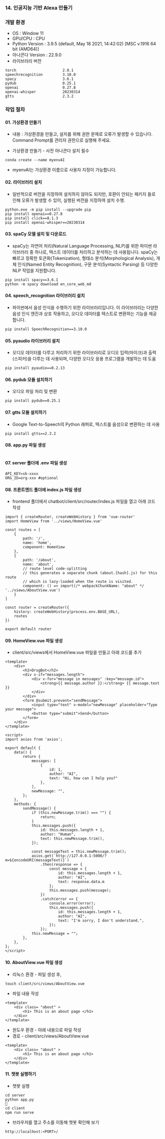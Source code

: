 ### 14. 인공지능 기반 Alexa 만들기

### 개발 환경
 * OS : Window 11
 * GPU/CPU : CPU
 * Python Version : 3.9.5 (default, May 18 2021, 14:42:02) [MSC v.1916 64 bit (AMD64)]
 * 아나콘다 Version : 22.9.0
 * 라이브러리 버전
```
torch                     2.0.1
speechrecognition         3.10.0
spacy                     3.6.1
pydub                     0.25.1
openai                    0.27.8
openai-whisper            20230314
gtts                      2.3.2
```
 
### 작업 절차

#### 01. 가상환경 만들기 
 * 내용 : 가상환경을 만들고, 설치를 위해 권한 문제로 오류가 발생할 수 있습니다. Command Prompt를 관리자 권한으로 실행해 주세요.
 
 * 가상환경 만들기 - 사전 아나콘다 설치 필수
```
conda create --name myenvAI
```
 * myenvAI는 가상환경 이름으로 사용자 지정이 가능합니다.
 
#### 02. 라이브러리 설치 
 * 일반적으로 버전을 지정하여 설치하지 않아도 되지만, 호환이 안되는 패키지 들로 인해 오류가 발생할 수 있어, 실행된 버전을 지정하여 설치 수행.
```
python.exe -m pip install --upgrade pip
pip install openai==0.27.8
pip install click==8.1.3
pip install openai-whisper==20230314
```

#### 03. spaCy 모델 설치 및 다운로드
 * spaCy는 자연어 처리(Natural Language Processing, NLP)를 위한 파이썬 라이브러리 중 하나로, 텍스트 데이터를 처리하고 분석하는 데 사용됩니다. spaCy는 빠르고 정확한 토큰화(Tokenization), 형태소 분석(Morphological Analysis), 개체 인식(Named Entity Recognition), 구문 분석(Syntactic Parsing) 등 다양한 NLP 작업을 지원합니다.
```
pip install spacy==3.6.1
python -m spacy download en_core_web_md
```
  
#### 04. speech_recognition 라이브러리 설치
 * 파이썬에서 음성 인식을 수행하기 위한 라이브러리입니다. 이 라이브러리는 다양한 음성 인식 엔진과 상호 작용하고, 오디오 데이터를 텍스트로 변환하는 기능을 제공합니다.
```
pip install SpeechRecognition==3.10.0
```
  
#### 05. pyaudio 라이브러리 설치
 * 오디오 데이터를 다루고 처리하기 위한 라이브러리로 오디오 입력(마이크)과 출력(스피커)을 다루는 데 사용되며, 다양한 오디오 응용 프로그램을 개발하는 데 도움
```
pip install pyaudio==0.2.13
```
  
#### 06. pydub 모듈 설치하기 
 * 오디오 파일 처리 및 변환
```
pip install pydub==0.25.1
```
  
#### 07. gtts 모듈 설치하기 
 * Google Text-to-Speech의 Python 래퍼로, 텍스트를 음성으로 변환하는 데 사용
```
pip install gtts==2.3.2
```
  
#### 08. app.py 파일 생성
```

```

#### 07. server 폴더에 .env 파일 생성
```
API_KEY=sk-xxxx
ORG_ID=org-xxx #optional
```

#### 08. 프론트엔드 폴더에 index.js 파일 생성
* frontend 폴더에서  chatbot/client/src/router/index.js 파일을 열고 아래 코드 작성
```
import { createRouter, createWebHistory } from 'vue-router'
import HomeView from '../views/HomeView.vue'

const routes = [
    {
        path: '/',
        name: 'home',
        component: HomeView
    },
    {
        path: '/about',
        name: 'about',
        // route level code-splitting
        // this generates a separate chunk (about.[hash].js) for this route
        // which is lazy-loaded when the route is visited.
        component: () => import(/* webpackChunkName: "about" */ '../views/AboutView.vue')
    }
]

const router = createRouter({
    history: createWebHistory(process.env.BASE_URL),
    routes
})

export default router

```

#### 09. HomeView.vue 파일 생성
* client/src/views에서 HomeView.vue 파일을 만들고 아래 코드를 추가
```
<template>
    <div>
        <h2>DrugBot</h2>
        <div v-if="messages.length">
            <div v-for="message in messages" :key="message.id">
                <strong>{{ message.author }}:</strong> {{ message.text }}
            </div>
        </div>
        <form @submit.prevent="sendMessage">
            <input type="text" v-model="newMessage" placeholder="Type your message">
            <button type="submit">Send</button>
        </form>
    </div>
</template>

<script>
import axios from 'axios';

export default {
    data() {
        return {
            messages: [
                {
                    id: 1,
                    author: "AI",
                    text: "Hi, how can I help you?"
                },
            ],
            newMessage: "",
        };
    },
    methods: {
        sendMessage() {
            if (this.newMessage.trim() === "") {
                return;
            }
            this.messages.push({
                id: this.messages.length + 1,
                author: "Human",
                text: this.newMessage.trim(),
            });

            const messageText = this.newMessage.trim();
            axios.get(`http://127.0.0.1:5000/?m=${encodeURI(messageText)}`)
                .then(response => {
                    const message = {
                        id: this.messages.length + 1,
                        author: "AI",
                        text: response.data.m
                    };
                    this.messages.push(message);
                })
                .catch(error => {
                    console.error(error);
                    this.messages.push({
                        id: this.messages.length + 1,
                        author: "AI",
                        text: "I'm sorry, I don't understand.",
                    });
                });
            this.newMessage = "";
        },
    },
};
</script>
```

#### 10. AboutView.vue 파일 생성

* 리눅스 환경 - 파일 생성 후, 
```
touch client/src/views/AboutView.vue
```
* 파일 내용 작성
```
<template> 
    <div class= "about" > 
        <h1> This is an about page </h1> 
    </div> 
</template>
```

* 원도우 환경 - 아래 내용으로 파일 작성
* 경로 - client/src/views/AboutView.vue
```
<template> 
    <div class= "about" > 
        <h1> This is an about page </h1> 
    </div> 
</template>
```

#### 11. 챗봇 실행하기
* 챗봇 실행 
```
cd server
python app.py

cd client
npm run serve
```

* 브라우저를 열고 주소를 이동해 챗봇 확인해 보기
```
http://localhost:<PORT>/
```
